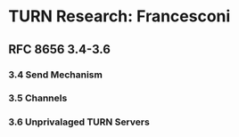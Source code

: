 # TURN Research: Francesconi

## RFC 8656 3.4-3.6

### 3.4 Send Mechanism


### 3.5 Channels


### 3.6 Unprivalaged TURN Servers


